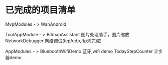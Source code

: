 # 已完成的项目清单 
MvpModules - > 
  WanAndroid
  
ToolAppModule - > 
  BitmapAssistant 图片处理助手，图片缩放
  NetworkDebugger  网络调试(tcp/udp,ftp未完成)
  
AppModules - > 
  BlueboothWifiDemo 蓝牙,wifi demo
  TodayStepCounter  计步器demo